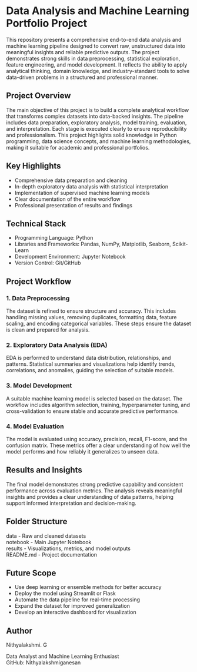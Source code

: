 
# Data Analysis and Machine Learning Portfolio Project

This repository presents a comprehensive end-to-end data analysis and machine learning pipeline designed to convert raw, unstructured data into meaningful insights and reliable predictive outputs. The project demonstrates strong skills in data preprocessing, statistical exploration, feature engineering, and model development. It reflects the ability to apply analytical thinking, domain knowledge, and industry-standard tools to solve data-driven problems in a structured and professional manner.

## Project Overview

The main objective of this project is to build a complete analytical workflow that transforms complex datasets into data-backed insights. The pipeline includes data preparation, exploratory analysis, model training, evaluation, and interpretation. Each stage is executed clearly to ensure reproducibility and professionalism. This project highlights solid knowledge in Python programming, data science concepts, and machine learning methodologies, making it suitable for academic and professional portfolios.

## Key Highlights

- Comprehensive data preparation and cleaning
- In-depth exploratory data analysis with statistical interpretation
- Implementation of supervised machine learning models
- Clear documentation of the entire workflow
- Professional presentation of results and findings

## Technical Stack

- Programming Language: Python
- Libraries and Frameworks: Pandas, NumPy, Matplotlib, Seaborn, Scikit-Learn
- Development Environment: Jupyter Notebook
- Version Control: Git/GitHub

## Project Workflow

### 1. Data Preprocessing
The dataset is refined to ensure structure and accuracy. This includes handling missing values, removing duplicates, formatting data, feature scaling, and encoding categorical variables. These steps ensure the dataset is clean and prepared for analysis.

### 2. Exploratory Data Analysis (EDA)
EDA is performed to understand data distribution, relationships, and patterns. Statistical summaries and visualizations help identify trends, correlations, and anomalies, guiding the selection of suitable models.

### 3. Model Development
A suitable machine learning model is selected based on the dataset. The workflow includes algorithm selection, training, hyperparameter tuning, and cross-validation to ensure stable and accurate predictive performance.

### 4. Model Evaluation
The model is evaluated using accuracy, precision, recall, F1-score, and the confusion matrix. These metrics offer a clear understanding of how well the model performs and how reliably it generalizes to unseen data.

## Results and Insights

The final model demonstrates strong predictive capability and consistent performance across evaluation metrics. The analysis reveals meaningful insights and provides a clear understanding of data patterns, helping support informed interpretation and decision-making.

## Folder Structure

data       - Raw and cleaned datasets  
notebook  - Main Jupyter Notebook  
results     - Visualizations, metrics, and model outputs  
README.md    - Project documentation  

## Future Scope

- Use deep learning or ensemble methods for better accuracy
- Deploy the model using Streamlit or Flask
- Automate the data pipeline for real-time processing
- Expand the dataset for improved generalization
- Develop an interactive dashboard for visualization

## Author

Nithyalakshmi. G

Data Analyst and Machine Learning Enthusiast  
GitHub: Nithyalakshmiganesan

